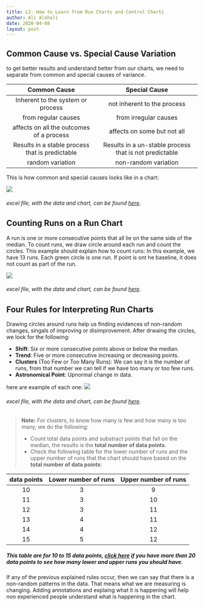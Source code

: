 ```yaml
---
title: L2- How to Learn from Run Charts and Control Charts
author: Ali Alohali
date: 2020-04-08
layout: post
---
```



## Common Cause vs. Special Cause Variation

to get better results and understand better from our charts, we need to separate from common and special causes of variance.

|Common Cause                   |Special Cause                |
|:--:|:--:|
|Inherent to the system or process|not inherent to the process|
|from regular causes            |from irregular causes        |
|affects on all the outcomes of a process|affects on some but not all|
|Results in a stable process that is predictable|Results in a un-stable process that is not predictable|
|random variation|non-random variation|

This is how common and special causes looks like in a chart:


![](/IHI-QI104/img/L2-1.jpg)  
###### excel file, with the data and chart, can be found [here](/IHI-QI104/xlsx/L2-1.xlsx).  

## Counting Runs on a Run Chart
A run is one or more consecutive points that all lie on the same side of the median. To count runs, we draw circle around each run and count the circles. This example should explain how to count runs:
In this example, we have 13 runs. Each green circle is one run. If point is ont he baseline, it does not count as part of the run.  

![](/IHI-QI104/img/L2-2.jpg)  
###### excel file, with the data and chart, can be found [here](/IHI-QI104/xlsx/L2-2.xlsx).  

## Four Rules for Interpreting Run Charts
Drawing circles around runs help us finding evidences of non-random changes, singals of improving or disimprovement. After drwaing the circles, we look for the following:

 - **Shift**: Six or more consecutive points above or below the median.
 - **Trend**: Five or more consecutive increasing or decreasing points.
 - **Clusters** (Too Few or Too Many Runs): We can say it is the number of runs, from that number we can tell if we have too many or too few runs.
 - **Astronomical Point**: Upnormal change in data.  

here are example of each one:
![](/IHI-QI104/img/L2-3.jpg)  
###### excel file, with the data and chart, can be found [here](/IHI-QI104/xlsx/L2-3.xlsx).
>  **Note:** For clusters, to know how many is few and how many is too many, we do the following:
 > - Count total data points and substract points that fall on the median, the results is the **total number of data points**.
 > - Check the following table for the lower number of runs and the upper number of runs that the chart should have based on the **total number of data points**:


|data points|Lower number of runs|Upper number of runs|
|:--:|:--:|:--:|
|10|3|9|
|11|3|10|
|12|3|11|
|13|4|11|
|14|4|12|
|15|5|12|
##### This table are for 10 to 15 data points, [click here](/IHI-QI104/img/L2-3.jpg)  if you have more than 20 data points to see how many lower and upper runs you should have.

If any of the previous explained rules occur, then we can say that there is a non-random patterns in the data. That means what we are measuring is changing. Adding annotations and explaing what it is happening will help non experienced people understand what is happening in the chart. 
